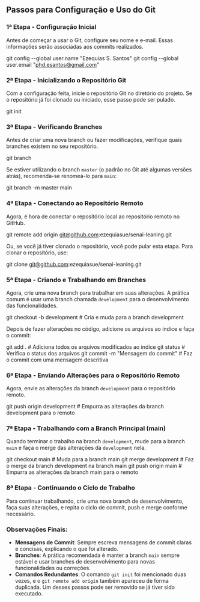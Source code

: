 
## Passos para Configuração e Uso do Git

### 1ª Etapa - Configuração Inicial

Antes de começar a usar o Git, configure seu nome e e-mail. Essas informações serão associadas aos commits realizados.


git config --global user.name "Ezequias S. Santos"
git config --global user.email "phd.esantos@gmail.com"


### 2ª Etapa - Inicializando o Repositório Git

Com a configuração feita, inicie o repositório Git no diretório do projeto. Se o repositório já foi clonado ou iniciado, esse passo pode ser pulado.


git init


### 3ª Etapa - Verificando Branches

Antes de criar uma nova branch ou fazer modificações, verifique quais branches existem no seu repositório.


git branch


Se estiver utilizando o branch `master` (o padrão no Git até algumas versões atrás), recomenda-se renomeá-lo para `main`:


git branch -m master main


### 4ª Etapa - Conectando ao Repositório Remoto

Agora, é hora de conectar o repositório local ao repositório remoto no GitHub.

git remote add origin git@github.com:ezequiasue/senai-leaning.git


Ou, se você já tiver clonado o repositório, você pode pular esta etapa. Para clonar o repositório, use:


git clone git@github.com:ezequiasue/senai-leaning.git


### 5ª Etapa - Criando e Trabalhando em Branches

Agora, crie uma nova branch para trabalhar em suas alterações. A prática comum é usar uma branch chamada `development` para o desenvolvimento das funcionalidades.


git checkout -b development       # Cria e muda para a branch development


Depois de fazer alterações no código, adicione os arquivos ao índice e faça o commit:


git add .                          # Adiciona todos os arquivos modificados ao índice
git status                         # Verifica o status dos arquivos
git commit -m "Mensagem do commit"  # Faz o commit com uma mensagem descritiva


### 6ª Etapa - Enviando Alterações para o Repositório Remoto

Agora, envie as alterações da branch `development` para o repositório remoto.

git push origin development         # Empurra as alterações da branch development para o remoto


### 7ª Etapa - Trabalhando com a Branch Principal (main)

Quando terminar o trabalho na branch `development`, mude para a branch `main` e faça o merge das alterações da `development` nela.


git checkout main                  # Muda para a branch main
git merge development               # Faz o merge da branch development na branch main
git push origin main                # Empurra as alterações da branch main para o remoto


### 8ª Etapa - Continuando o Ciclo de Trabalho

Para continuar trabalhando, crie uma nova branch de desenvolvimento, faça suas alterações, e repita o ciclo de commit, push e merge conforme necessário.



### Observações Finais:

- **Mensagens de Commit**: Sempre escreva mensagens de commit claras e concisas, explicando o que foi alterado.
- **Branches**: A prática recomendada é manter a branch `main` sempre estável e usar branches de desenvolvimento para novas funcionalidades ou correções.
- **Comandos Redundantes**: O comando `git init` foi mencionado duas vezes, e o `git remote add origin` também apareceu de forma duplicada. Um desses passos pode ser removido se já tiver sido executado.


